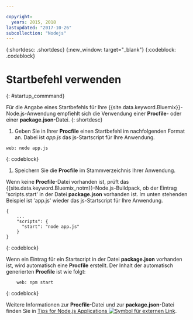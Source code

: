 ```yaml
---

copyright:
  years: 2015, 2018
lastupdated: "2017-10-26"
subcollection: "Nodejs"
---
```


{:shortdesc: .shortdesc}
{:new_window: target="_blank"}
{:codeblock: .codeblock}


# Startbefehl verwenden
{: #startup_commmand}

Für die Angabe eines Startbefehls für Ihre {{site.data.keyword.Bluemix}}-Node.js-Anwendung empfiehlt sich die Verwendung einer **Procfile**- oder einer **package.json**-Datei.
{: shortdesc}

1. Geben Sie in Ihrer **Procfile** einen Startbefehl im nachfolgenden Format an. Dabei ist _app.js_ das js-Startscript für Ihre Anwendung.
```
web: node app.js
```
{: codeblock}

1. Speichern Sie die **Procfile** im Stammverzeichnis Ihrer Anwendung.

Wenn keine **Procfile**-Datei vorhanden ist, prüft das {{site.data.keyword.Bluemix_notm}}-Node.js-Buildpack, ob der Eintrag 'scripts.start' in der Datei **package.json** vorhanden ist. Im unten stehenden Beispiel ist 'app.js' wieder das js-Startscript für Ihre Anwendung.
```
{
    ...   
    "scripts": {
      "start": "node app.js"
    }
}
```
{: codeblock}

Wenn ein Eintrag für ein Startscript in der Datei **package.json** vorhanden ist, wird automatisch eine **Procfile** erstellt. Der Inhalt der automatisch generierten **Procfile** ist wie folgt:
```
    web: npm start
```
{: codeblock}

Weitere Informationen zur **Procfile**-Datei und zur **package.json**-Datei finden Sie in [Tips for Node.js Applications ![Symbol für externen Link](../../icons/launch-glyph.svg "Symbol für externen Link")](https://docs.cloudfoundry.org/buildpacks/node/node-tips.html).
